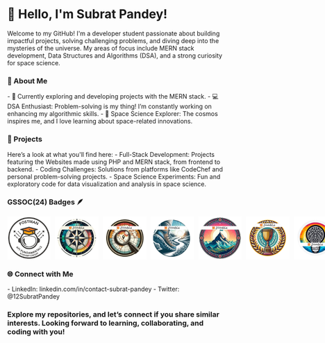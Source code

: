 <h1>👋 Hello, I'm Subrat Pandey!</h1>

Welcome to my GitHub! I'm a developer student passionate about building impactful projects,
solving challenging problems, and diving deep into the mysteries of the universe.
My areas of focus include MERN stack development, Data Structures and Algorithms (DSA), and a strong curiosity for space science.

 <h3>🚀 About Me</h3>
- 🌱 Currently exploring and developing projects with the MERN stack.
- 💻 DSA Enthusiast: Problem-solving is my thing! I’m constantly working on enhancing my algorithmic skills.
- 🌌 Space Science Explorer: The cosmos inspires me, and I love learning about space-related innovations.

 <h3>💼 Projects</h3>
Here’s a look at what you'll find here:
- Full-Stack Development: Projects featuring the Websites made using PHP and MERN stack, from frontend to backend.
- Coding Challenges: Solutions from platforms like CodeChef and personal problem-solving projects.
- Space Science Experiments: Fun and exploratory code for data visualization and analysis in space science.

<h3> GSSOC(24) Badges 🪶</h3>
<div style='display:flex; align-items:center; gap: 10px;' align='center'>
<img src="https://raw.githubusercontent.com/girlscript/gssoc-website-new/main/public/badges/postman.png" width="100px" height="100px" />
  <img src="https://github.com/girlscript/gssoc-website-new/blob/main/public/badges/1.png" width="100px" height="100px" />
  <img src="https://github.com/girlscript/gssoc-website-new/blob/main/public/badges/2.png" width="100px" height="100px" />
  <img src="https://github.com/girlscript/gssoc-website-new/blob/main/public/badges/3.png" width="100px" height="100px" />
  <img src="https://github.com/girlscript/gssoc-website-new/blob/main/public/badges/4.png" width="100px" height="100px" />
  <img src="https://github.com/girlscript/gssoc-website-new/blob/main/public/badges/5.png" width="100px" height="100px" />
  <img src="https://github.com/girlscript/gssoc-website-new/blob/main/public/badges/6.png" width="100px" height="100px" />
  <img src="https://github.com/girlscript/gssoc-website-new/blob/main/public/badges/7.png" width="100px" height="100px" />
  <img src="https://github.com/girlscript/gssoc-website-new/blob/main/public/badges/8.png" width="100px" height="100px" />
</div>

 <h3>🌐 Connect with Me</h3>
- LinkedIn: linkedin.com/in/contact-subrat-pandey
- Twitter: @12SubratPandey

<h3>Explore my repositories, and let’s connect if you share similar interests. Looking forward to learning, collaborating, and coding with you!</h3>
